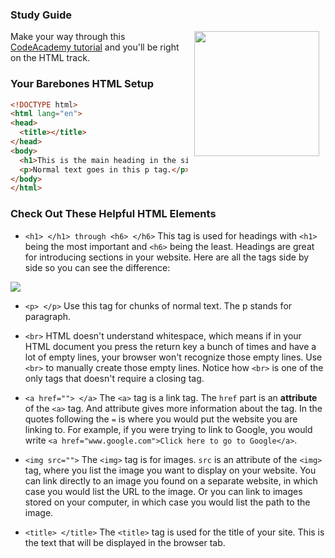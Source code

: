 

### Study Guide
<img src="https://after-school-assets.s3.amazonaws.com/html.jpg" width="200px" align="right" hspace="10"> Make your way through this [CodeAcademy tutorial](http://www.codecademy.com/courses/web-beginner-en-HZA3b/0/1?curriculum_id=50579fb998b470000202dc8b) and you'll be right on the HTML track.

### Your Barebones HTML Setup
```html
<!DOCTYPE html>
<html lang="en">
<head>
  <title></title>
</head>
<body>
  <h1>This is the main heading in the site.</h1>
  <p>Normal text goes in this p tag.</p>
</body>
</html>
```

### Check Out These Helpful HTML Elements

+ `<h1> </h1> through <h6> </h6>` This tag is used for headings with `<h1>` being the most important and `<h6>` being the least. Headings are great for introducing sections in your website. Here are all the tags side by side so you can see the difference:

<img src="https://after-school-assets.s3.amazonaws.com/h1-h6.png">

+ `<p> </p>` Use this tag for chunks of normal text. The p stands for paragraph.

+ `<br>` HTML doesn't understand whitespace, which means if in your HTML document you press the return key a bunch of times and have a lot of empty lines, your browser won't recognize those empty lines. Use `<br>` to manually create those empty lines. Notice how `<br>` is one of the only tags that doesn't require a closing tag.

+ `<a href=""> </a>` The `<a>` tag is a link tag. The `href` part is an **attribute** of the `<a>` tag. And attribute gives more information about the tag. In the quotes following the `=` is where you would put the website you are linking to. For example, if you were trying to link to Google, you would write `<a href="www.google.com">Click here to go to Google</a>`.

+ `<img src="">` The `<img>` tag is for images. `src` is an attribute of the `<img>` tag, where you list the image you want to display on your website. You can link directly to an image you found on a separate website, in which case you would list the URL to the image. Or you can link to images stored on your computer, in which case you would list the path to the image.

+ `<title> </title>` The `<title>` tag is used for the title of your site. This is the text that will be displayed in the browser tab.
